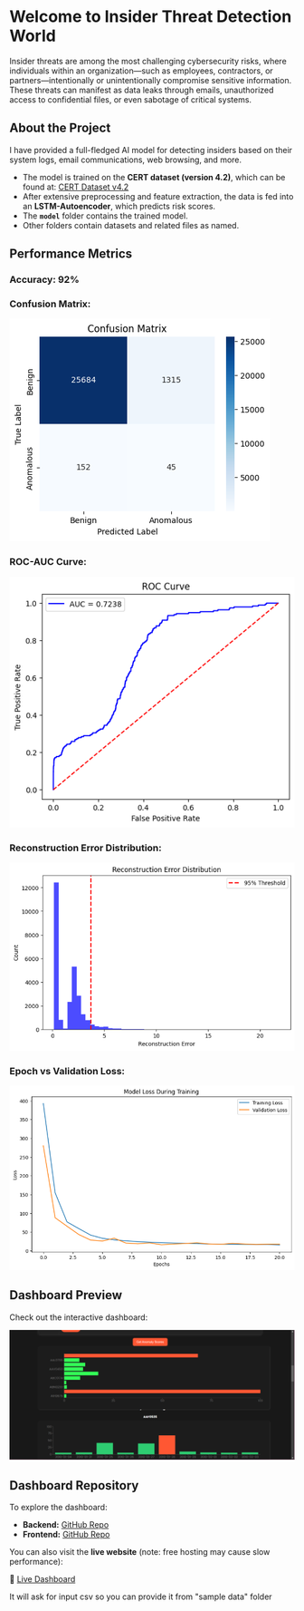 # Welcome to Insider Threat Detection World

Insider threats are among the most challenging cybersecurity risks, where individuals within an organization—such as employees, contractors, or partners—intentionally or unintentionally compromise sensitive information. These threats can manifest as data leaks through emails, unauthorized access to confidential files, or even sabotage of critical systems.

## About the Project

I have provided a full-fledged AI model for detecting insiders based on their system logs, email communications, web browsing, and more.

- The model is trained on the **CERT dataset (version 4.2)**, which can be found at: [CERT Dataset v4.2](https://kilthub.cmu.edu/articles/dataset/Insider_Threat_Test_Dataset/12841247/1)
- After extensive preprocessing and feature extraction, the data is fed into an **LSTM-Autoencoder**, which predicts risk scores.
- The **`model`** folder contains the trained model.
- Other folders contain datasets and related files as named.

## Performance Metrics

### Accuracy: **92%**

### Confusion Matrix:
![Confusion Matrix](./preprocessing%20and%20feature%20extraction/performance%20metrices/output3.png)

### ROC-AUC Curve:
![ROC-AUC Curve](./output4.png)

### Reconstruction Error Distribution:
![Reconstruction Error Distribution](./preprocessing%20and%20feature%20extraction/performance%20metrices/output2.png)

### Epoch vs Validation Loss:
![Epoch vs Val Loss](./preprocessing%20and%20feature%20extraction/performance%20metrices/output.png)

## Dashboard Preview

Check out the interactive dashboard:

[![Dashboard Preview](preprocessing%20and%20feature%20extraction/performance%20metrices/Screenshot%202025-02-26%20155322.png)](https://youtu.be/6VqIfOs4PuI)

## Dashboard Repository

To explore the dashboard:

- **Backend:** [GitHub Repo](https://github.com/Keshav-CUJ/backend-of-ITD)
- **Frontend:** [GitHub Repo](https://github.com/Keshav-CUJ/frontend-of-ITD)

You can also visit the **live website** (note: free hosting may cause slow performance):

🔗 [Live Dashboard](https://frontend-of-itd.onrender.com)
 <p>It will ask for input csv so you can provide it from "sample data" folder</p>


